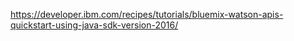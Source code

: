 https://developer.ibm.com/recipes/tutorials/bluemix-watson-apis-quickstart-using-java-sdk-version-2016/
